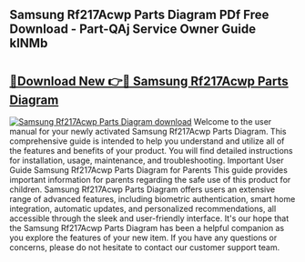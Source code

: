## Samsung Rf217Acwp Parts Diagram PDf Free Download - Part-QAj Service Owner Guide kINMb

# <h2><a href="http://dfhqrs.blite.top/?on=Samsung+Rf217Acwp+Parts+Diagram">🔗Download New 👉🔴 Samsung Rf217Acwp Parts Diagram</a></h2>

[![Samsung Rf217Acwp Parts Diagram download](https://i.imgur.com/lujVjoI.png)](http://dfhqrs.blite.top/?on=Samsung+Rf217Acwp+Parts+Diagram)
Welcome to the user manual for your newly activated Samsung Rf217Acwp Parts Diagram. This comprehensive guide is intended to help you understand and utilize all of the features and benefits of your product. You will find detailed instructions for installation, usage, maintenance, and troubleshooting. Important User Guide Samsung Rf217Acwp Parts Diagram for Parents This guide provides important information for parents regarding the safe use of this product for children. Samsung Rf217Acwp Parts Diagram offers users an extensive range of advanced features, including biometric authentication, smart home integration, automatic updates, and personalized recommendations, all accessible through the sleek and user-friendly interface. It's our hope that the Samsung Rf217Acwp Parts Diagram has been a helpful companion as you explore the features of your new item. If you have any questions or concerns, please do not hesitate to contact our customer support team.
